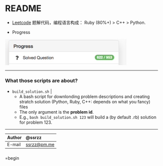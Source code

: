 
README
============================== 
* [Leetcode](www.leetcode.com) 题解代码，编程语言构成： Ruby (80%+) > C++ > Python. 

* Progress

<img src="media/lcprogress.png" width="400">





------

### What those scripts are about?

* `build_solution.sh` | 
  * A bash script for downlonding problem descriptions and creating stratch solution (Python, Ruby, C++: depends on what you fancy) files
  * The only argument is the **problem id**. 
  *  E.g.,   ```bash build_solution.sh 123```  will build a (by default .rb) solution for problem 123. 

*****
|Author|@ssrzz|
|:---  |:---
|E-mail|ssrzz@pm.me

### 



=begin
